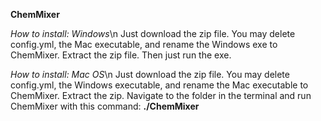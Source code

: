 **ChemMixer**

*How to install: Windows*\n
Just download the zip file. You may delete config.yml, the Mac executable, and rename the Windows exe to ChemMixer. Extract the zip file. Then just run the exe.

*How to install: Mac OS*\n
Just download the zip file. You may delete config.yml, the Windows executable, and rename the Mac executable to ChemMixer. Extract the zip. Navigate to the folder in the terminal and run ChemMixer with this command: **./ChemMixer**
